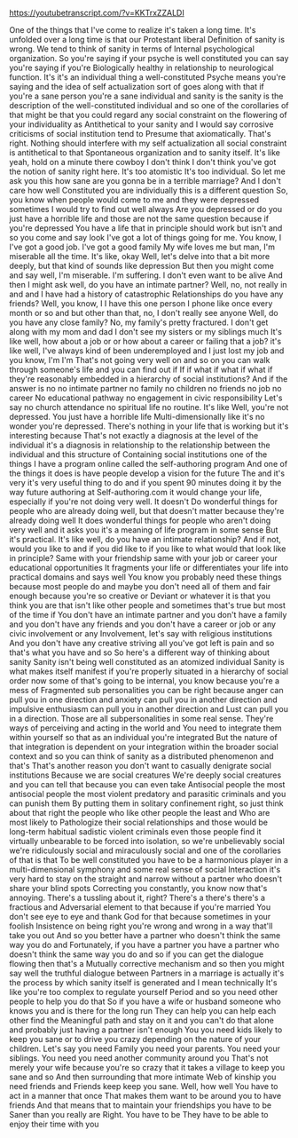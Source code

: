 https://youtubetranscript.com/?v=KKTrxZZALDI

 One of the things that I've come to realize it's taken a long time. It's unfolded over a long time is that our Protestant liberal Definition of sanity is wrong. We tend to think of sanity in terms of Internal psychological organization. So you're saying if your psyche is well constituted you can say you're saying if you're Biologically healthy in relationship to neurological function. It's it's an individual thing a well-constituted Psyche means you're saying and the idea of self actualization sort of goes along with that if you're a sane person you're a sane individual and sanity is the sanity is the description of the well-constituted individual and so one of the corollaries of that might be that you could regard any social constraint on the flowering of your individuality as Antithetical to your sanity and I would say corrosive criticisms of social institution tend to Presume that axiomatically. That's right. Nothing should interfere with my self actualization all social constraint is antithetical to that Spontaneous organization and to sanity itself. It's like yeah, hold on a minute there cowboy I don't think I don't think you've got the notion of sanity right here. It's too atomistic It's too individual. So let me ask you this how sane are you gonna be in a terrible marriage? And I don't care how well Constituted you are individually this is a different question So, you know when people would come to me and they were depressed sometimes I would try to find out well always Are you depressed or do you just have a horrible life and those are not the same question because if you're depressed You have a life that in principle should work but isn't and so you come and say look I've got a lot of things going for me. You know, I I've got a good job. I've got a good family My wife loves me but man, I'm miserable all the time. It's like, okay Well, let's delve into that a bit more deeply, but that kind of sounds like depression But then you might come and say well, I'm miserable. I'm suffering. I don't even want to be alive And then I might ask well, do you have an intimate partner? Well, no, not really in and and I have had a history of catastrophic Relationships do you have any friends? Well, you know, I I have this one person I phone like once every month or so and but other than that, no, I don't really see anyone Well, do you have any close family? No, my family's pretty fractured. I don't get along with my mom and dad I don't see my sisters or my siblings much It's like well, how about a job or or how about a career or failing that a job? it's like well, I've always kind of been underemployed and I just lost my job and you know, I'm I'm That's not going very well on and so on you can walk through someone's life and you can find out if If if what if what if what if they're reasonably embedded in a hierarchy of social institutions? And if the answer is no no intimate partner no family no children no friends no job no career No educational pathway no engagement in civic responsibility Let's say no church attendance no spiritual life no routine. It's like Well, you're not depressed. You just have a horrible life Multi-dimensionally like it's no wonder you're depressed. There's nothing in your life that is working but it's interesting because That's not exactly a diagnosis at the level of the individual it's a diagnosis in relationship to the relationship between the individual and this structure of Containing social institutions one of the things I have a program online called the self-authoring program And one of the things it does is have people develop a vision for the future The and it's very it's very useful thing to do and if you spent 90 minutes doing it by the way future authoring at Self-authoring.com it would change your life, especially if you're not doing very well. It doesn't Do wonderful things for people who are already doing well, but that doesn't matter because they're already doing well It does wonderful things for people who aren't doing very well and it asks you it's a meaning of life program in some sense But it's practical. It's like well, do you have an intimate relationship? And if not, would you like to and if you did like to if you like to what would that look like in principle? Same with your friendship same with your job or career your educational opportunities It fragments your life or differentiates your life into practical domains and says well You know you probably need these things because most people do and maybe you don't need all of them and fair enough because you're so creative or Deviant or whatever it is that you think you are that isn't like other people and sometimes that's true but most of the time if You don't have an intimate partner and you don't have a family and you don't have any friends and you don't have a career or job or any civic involvement or any Involvement, let's say with religious institutions And you don't have any creative striving all you've got left is pain and so that's what you have and so So here's a different way of thinking about sanity Sanity isn't being well constituted as an atomized individual Sanity is what makes itself manifest if you're properly situated in a hierarchy of social order now some of that's going to be internal, you know because you're a mess of Fragmented sub personalities you can be right because anger can pull you in one direction and anxiety can pull you in another direction and impulsive enthusiasm can pull you in another direction and Lust can pull you in a direction. Those are all subpersonalities in some real sense. They're ways of perceiving and acting in the world and You need to integrate them within yourself so that as an individual you're integrated But the nature of that integration is dependent on your integration within the broader social context and so you can think of sanity as a distributed phenomenon and that's That's another reason you don't want to casually denigrate social institutions Because we are social creatures We're deeply social creatures and you can tell that because you can even take Antisocial people the most antisocial people the most violent predatory and parasitic criminals and you can punish them By putting them in solitary confinement right, so just think about that right the people who like other people the least and Who are most likely to Pathologize their social relationships and those would be long-term habitual sadistic violent criminals even those people find it virtually unbearable to be forced into isolation, so we're unbelievably social we're ridiculously social and miraculously social and one of the corollaries of that is that To be well constituted you have to be a harmonious player in a multi-dimensional symphony and some real sense of social Interaction it's very hard to stay on the straight and narrow without a partner who doesn't share your blind spots Correcting you constantly, you know now that's annoying. There's a tussling about it, right? There's a there's there's a fractious and Adversarial element to that because if you're married You don't see eye to eye and thank God for that because sometimes in your foolish Insistence on being right you're wrong and wrong in a way that'll take you out And so you better have a partner who doesn't think the same way you do and Fortunately, if you have a partner you have a partner who doesn't think the same way you do and so if you can get the dialogue flowing then that's a Mutually corrective mechanism and so then you might say well the truthful dialogue between Partners in a marriage is actually it's the process by which sanity itself is generated and I mean technically It's like you're too complex to regulate yourself Period and so you need other people to help you do that So if you have a wife or husband someone who knows you and is there for the long run They can help you can help each other find the Meaningful path and stay on it and you can't do that alone and probably just having a partner isn't enough You you need kids likely to keep you sane or to drive you crazy depending on the nature of your children. Let's say you need Family you need your parents. You need your siblings. You need you need another community around you That's not merely your wife because you're so crazy that it takes a village to keep you sane and so And then surrounding that more intimate Web of kinship you need friends and Friends keep keep you sane. Well, how well You have to act in a manner that once That makes them want to be around you to have friends And that means that to maintain your friendships you have to be Saner than you really are Right. You have to be They have to be able to enjoy their time with you